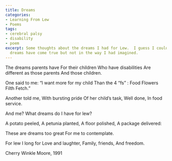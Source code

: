 ```yaml
---
title: Dreams
categories:
- Learning From Lew
- Poems
tags:
- cerebral palsy
- disability
- poem
excerpt: Some thoughts about the dreams I had for Lew.  I guess I could say that these
  dreams have come true but not in the way I had imagined.
---
```


The dreams parents have
For their children
Who have disabilities
Are different as those parents
And those children.

One said to me: “I want more for my child
Than the 4 “fs” :
Food
Flowers
Filth
Fetch.”

Another told me,
With bursting pride
Of her child’s task,
Well done,
In food service.

And me?
What dreams do I have for lew?

A potato peeled,
A petunia planted,
A floor polished,
A package delivered:

These are dreams too great
For me to contemplate.

For lew I long for
Love and laughter,
Family, friends,
And freedom.

Cherry Winkle Moore, 1991
